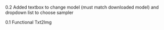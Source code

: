 0.2 Added textbox to change model (must match downloaded model) and dropdown list to choose sampler

0.1 Functional Txt2Img
